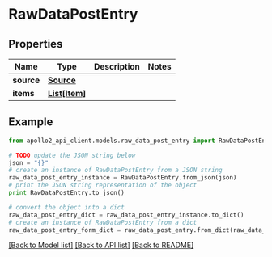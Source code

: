 # RawDataPostEntry


## Properties
Name | Type | Description | Notes
------------ | ------------- | ------------- | -------------
**source** | [**Source**](Source.md) |  | 
**items** | [**List[Item]**](Item.md) |  | 

## Example

```python
from apollo2_api_client.models.raw_data_post_entry import RawDataPostEntry

# TODO update the JSON string below
json = "{}"
# create an instance of RawDataPostEntry from a JSON string
raw_data_post_entry_instance = RawDataPostEntry.from_json(json)
# print the JSON string representation of the object
print RawDataPostEntry.to_json()

# convert the object into a dict
raw_data_post_entry_dict = raw_data_post_entry_instance.to_dict()
# create an instance of RawDataPostEntry from a dict
raw_data_post_entry_form_dict = raw_data_post_entry.from_dict(raw_data_post_entry_dict)
```
[[Back to Model list]](../README.md#documentation-for-models) [[Back to API list]](../README.md#documentation-for-api-endpoints) [[Back to README]](../README.md)


